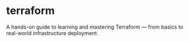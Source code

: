 # terraform
A hands-on guide to learning and mastering Terraform — from basics to real-world infrastructure deployment.
